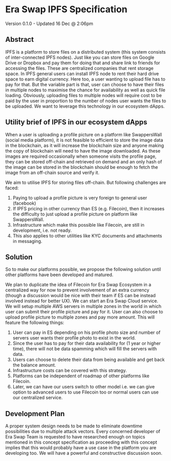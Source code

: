 # Era Swap IPFS Specification

Version 0.1.0 - Updated 16 Dec @ 2:06pm

## Abstract

IPFS is a platform to store files on a distributed system (this system consists of inter-connected IPFS nodes). Just like you can store files on Google Drive or Dropbox and pay them for doing that and share link to friends for accessing the files. These are centralized companies that rent storage space. In IPFS general users can install IPFS node to rent their hard drive space to earn digital currency. Here too, a user wanting to upload file has to pay for that. But the variable part is that, user can choose to have their files in multiple nodes to maximise the chance for availability as well as quick file loading. Obviously, uploading files to multiple nodes will require cost to be paid by the user in proportion to the number of nodes user wants the files to be uploaded. We want to leverage this technology in our ecosystem dApps.

## Utility brief of IPFS in our ecosystem dApps
When a user is uploading a profile picture on a platform like SwappersWall (social media platform), it is not feasible to efficient to store the image data in the blockchain, as it will increase the blockchain size and anyone making the copy of blockchain will need to have the image downloaded. As these images are required occasionally when someone visits the profile page, they can be stored off-chain and retrieved on demand and an only hash of the image can be stored in the blockchain should be enough to fetch the image from an off-chain source and verify it.

We aim to utilise IPFS for storing files off-chain. But following challenges are faced:

1. Paying to upload a profile picture is very foreign to general user (facebook)
2. If IPFS pricing in other currency than ES (e.g. Filecoin), then it increases the difficulty to just upload a profile picture on platform like SwappersWall.
3. Infrastructure which make this possible like Filecoin, are still in development, i.e. not ready.
4. This also applies to other utilities like KYC documents and attachments in messaging.

## Solution

So to make our platforms possible, we propose the following solution until other platforms have been developed and matured.

We plan to duplicate the idea of Filecoin for Era Swap Ecosystem in a centralized way for now to prevent involvement of an extra currency (though a discussion would be nice with their team if ES can be instead involved instead for better UX). We can start an Era Swap Cloud service. We will setup multiple AWS servers in multiple zones in the world in which user can submit their profile picture and pay for it. User can also choose to upload profile picture to multiple zones and pay more amount. This will feature the following things:

1. User can pay in ES depending on his profile photo size and number of servers user wants their profile photo to exist in the world.
2. Since the user has to pay for their data availability for (1 year or higher time), there will not be data spamming which will fill the servers with data.
3. Users can choose to delete their data from being available and get back the balance amount.
4. Infrastructure costs can be covered with this strategy.
5. Platforms can be independent of roadmap of other platforms like Filecoin.
6. Later, we can have our users switch to other model i.e. we can give option to advanced users to use Filecoin too or normal users can use our centralized service.

## Development Plan

A proper system design needs to be made to eliminate downtime possibilities due to multiple attack vectors. Every concerned developer of Era Swap Team is requested to have researched enough on topics mentioned in this concept specification as proceeding with this concept implies that this would probably have a use case in the platform you are developing too. We will have a powerful and constructive discussion soon.
